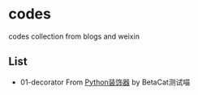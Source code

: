 # codes
codes collection from blogs and weixin

## List

- 01-decorator From [Python装饰器](https://betacat.online/posts/python-decorator/) by BetaCat测试喵
